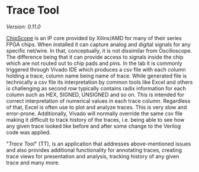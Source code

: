 Trace Tool
===========

_Version: 0.11.0_

[ChipScope](https://www.xilinx.com/products/intellectual-property/chipscope_ila.html) is an IP core provided
by Xilinx/AMD for many of their series FPGA chips. When installed it can capture analog and digital signals for any
specific net/wire. In that, conceptually, it is not dissimilar from Oscilloscope. The difference being that it
can provide access to signals inside the chip which are not routed out to chip pads and pins. In the lab it is
commonly triggered through Vivado IDE which produces a csv file with each column holding a trace, column name
being name of trace. While generated file is technically a csv file its interpretation by common tools like Excel
and others is challenging as second row typically contains radix information for each column such as HEX, SIGNED,
UNSIGNED and so on. This is intended for correct interpretation of numerical values in each trace column. Regardless
of that, Excel is often use to plot and analyze traces. This is very slow and error-prone. Additionally, Vivado will
normally override the same csv file making it difficult to track history of the traces, i.e. being able to see
how any given trace looked like before and after some change to the Verilog code was applied.

"_Trace Tool_" (TT), is an application that addresses above-mentioned issues and also provides additional
functionality for annotating traces, creating trace views for presentation and analysis, tracking history of any
given trace and many more.
